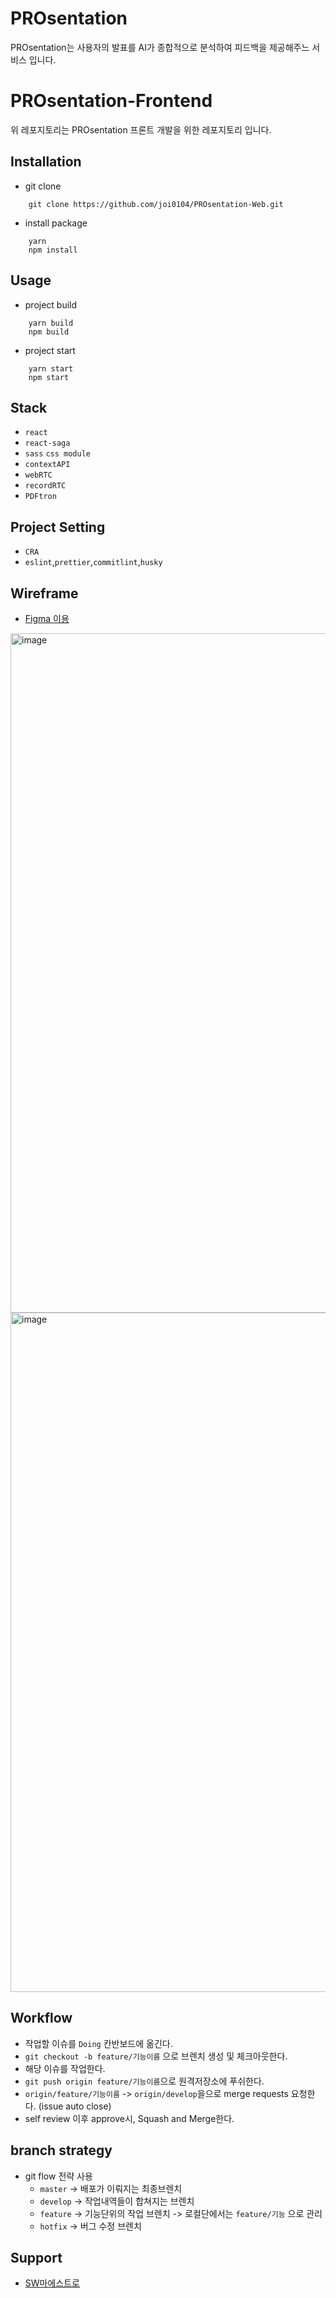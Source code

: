 # PROsentation
PROsentation는 사용자의 발표를 AI가 종합적으로 분석하여 피드백을 제공해주느 서비스 입니다.

# PROsentation-Frontend
위 레포지토리는 PROsentation 프론트 개발을 위한 레포지토리 입니다.

## Installation
- git clone
```
    git clone https://github.com/joi0104/PROsentation-Web.git
```
- install package
```
    yarn
    npm install
```

## Usage
- project build
```
    yarn build
    npm build
```
- project start
```
    yarn start
    npm start
```

## Stack
- `react`
- `react-saga`
- `sass` `css module`
- `contextAPI`
- `webRTC`
- `recordRTC`
- `PDFtron`

## Project Setting
- `CRA`
- `eslint`,`prettier`,`commitlint`,`husky`

## Wireframe
- [Figma 이용](https://www.figma.com/file/VMrRCqwbti0cibct0bKTbO/%ED%94%84%EB%A1%9C%EC%A0%A0%ED%85%8C%EC%9D%B4%EC%85%98-%EC%99%80%EC%9D%B4%EC%96%B4%ED%94%84%EB%A0%88%EC%9E%84-ver.0.1)

<img width="1087" alt="image" src="https://user-images.githubusercontent.com/28296417/102232388-65935080-3f32-11eb-8f65-1e757c78427c.png">

<img width="1087" alt="image" src="https://user-images.githubusercontent.com/28296417/102232463-7e9c0180-3f32-11eb-8520-7cb23c874435.png">


## Workflow
- 작업할 이슈를 `Doing` 칸반보드에 옮긴다.
- `git checkout -b feature/기능이름` 으로 브렌치 생성 및 체크아웃한다.
- 해당 이슈를 작업한다.
- `git push origin feature/기능이름`으로 원격저장소에 푸쉬한다.
- `origin/feature/기능이름` -> `origin/develop`을으로 merge requests 요청한다. (issue auto close)
- self review 이후 approve시, Squash and Merge한다.

## branch strategy
- git flow 전략 사용
    - `master` -> 배포가 이뤄지는 최종브렌치
    - `develop` -> 작업내역들이 합쳐지는 브렌치
    - `feature` -> 기능단위의 작업 브렌치 -> 로컬단에서는 `feature/기능` 으로 관리
    - `hotfix` -> 버그 수정 브렌치
    
## Support
- [SW마에스트로](http://swmaestro.org/user/main.do)
